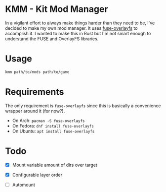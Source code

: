 # KMM - Kit Mod Manager
In a vigilant effort to always make things harder than they need to be, I've decided to make my own mod manager. It uses [fuse-overlayfs](https://github.com/containers/fuse-overlayfs) to accomplish it.
I wanted to make this in Rust but I'm not smart enough to understand the FUSE and OverlayFS libraries.

# Usage

```sh
kmm path/to/mods path/to/game
```

# Requirements
The only requirement is `fuse-overlayfs` since this is basically a convenience wrapper around it (for now?).

* On Arch: `pacman -S fuse-overlayfs`
* On Fedora: `dnf install fuse-overlayfs`
* On Ubuntu: `apt install fuse-overlayfs`

# Todo
- [x] Mount variable amount of dirs over target
- [x] Configurable layer order
- [ ] Automount

